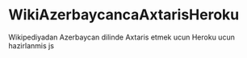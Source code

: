 # WikiAzerbaycancaAxtarisHeroku
Wikipediyadan Azerbaycan dilinde Axtaris etmek ucun Heroku ucun hazirlanmis js
